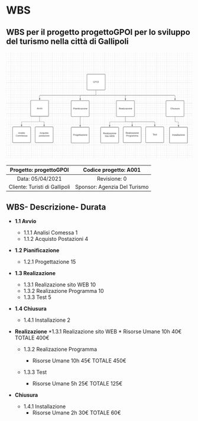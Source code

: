 # WBS
## WBS per il progetto progettoGPOI per lo sviluppo del turismo nella città di Gallipoli

![ ](Immagini/wbs.png)

| Progetto: progettoGPOI | Codice progetto: A001 |
| :----: | :----: |
| Data: 05/04/2021  | Revisione: 0 |
| Cliente: Turisti di Gallipoli | Sponsor: Agenzia Del Turismo  |

## **WBS**- **Descrizione**- **Durata**
  * **1.1 Avvio**
     * 1.1.1 Analisi Comessa  1
     * 1.1.2 Acquisto Postazioni  4
  * **1.2 Pianificazione** 
    * 1.2.1 Progettazione  15
  * **1.3 Realizazione**
    * 1.3.1 Realizazione sito WEB 10
    * 1.3.2 Realizazione Programma 10
    * 1.3.3 Test 5
  * **1.4 Chiusura**
    * 1.4.1  Installazione 2

* **Realizazione**
  *1.3.1 Realizazione sito WEB 
          * Risorse Umane 10h 40€ TOTALE 400€
          
   * 1.3.2 Realizazione Programma
        *   Risorse Umane 10h 45€ TOTALE 450€
       
   * 1.3.3 Test 
        * Risorse Umane 5h 25€ TOTALE 125€ 
* **Chiusura**
     * 1.4.1  Installazione
          * Risorse Umane 2h 30€ TOTALE 60€   
        
